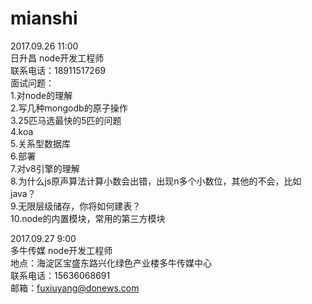 # mianshi
2017.09.26 11:00  
日升昌 node开发工程师  
联系电话：18911517269  
面试问题：  
1.对node的理解  
2.写几种mongodb的原子操作  
3.25匹马选最快的5匹的问题  
4.koa  
5.关系型数据库  
6.部署  
7.对v8引擎的理解  
8.为什么js原声算法计算小数会出错，出现n多个小数位，其他的不会，比如java？  
9.无限层级储存，你将如何建表？  
10.node的内置模块，常用的第三方模块  
   
2017.09.27 9:00  
多牛传媒 node开发工程师  
地点：海淀区宝盛东路兴化绿色产业楼多牛传媒中心  
联系电话：15636068691  
邮箱：fuxiuyang@donews.com  
